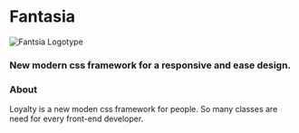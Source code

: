 # Fantasia

![Fantsia Logotype](http://doublex-studio.com/f-logo.png)

### New modern css framework for a responsive and ease design. 

### About

Loyalty is a new moden css framework for people. So many classes are need for every front-end developer.


